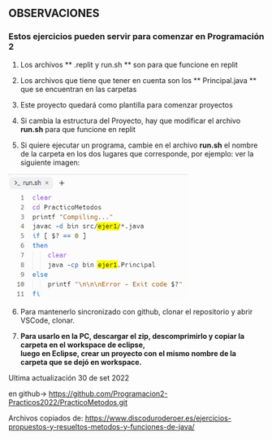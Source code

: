 ##  OBSERVACIONES
### Estos ejercicios pueden servir para comenzar en Programación 2
1) Los archivos ** .replit y run.sh ** son para que funcione en replit

2) Los archivos que tiene que tener en cuenta son los ** Principal.java ** que se encuentran en las carpetas 

3) Este proyecto quedará como plantilla para comenzar proyectos

4) Si cambia la estructura del Proyecto, hay que modificar el archivo **run.sh** para que funcione en replit
5) Si quiere ejecutar un programa, cambie en el archivo **run.sh** el nombre de la carpeta en los dos lugares que corresponde, por ejemplo: ver la siguiente imagen:
  
  ![Imagen del archivo run.hs](./imagen_run.png) 
  
6) Para mantenerlo sincronizado con github, clonar el repositorio y abrir VSCode, clonar.
   
   
8) **Para usarlo en la PC, descargar el zip, descomprimirlo y copiar la carpeta en el workspace de eclipse,  
luego en Eclipse, crear un proyecto con el mismo nombre de la carpeta que se dejó en workspace.**

Ultima actualización 30 de set 2022

en github-> https://github.com/Programacion2-Practicos2022/PracticoMetodos.git

Archivos copiados de: https://www.discoduroderoer.es/ejercicios-propuestos-y-resueltos-metodos-y-funciones-de-java/
